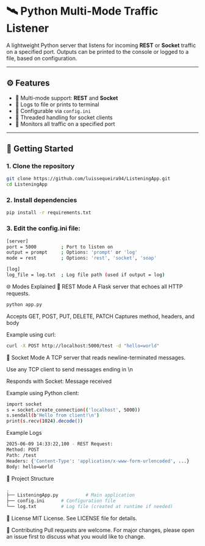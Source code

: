 # 🛰️ Python Multi-Mode Traffic Listener

A lightweight Python server that listens for incoming **REST** or **Socket** traffic on a specified port. Outputs can be printed to the console or logged to a file, based on configuration.

---

## ⚙️ Features

- 🔁 Multi-mode support: **REST** and **Socket**
- 📄 Logs to file or prints to terminal
- 🧩 Configurable via `config.ini`
- 🧵 Threaded handling for socket clients
- 📡 Monitors all traffic on a specified port

---

## 🚀 Getting Started

### 1. Clone the repository

```bash
git clone https://github.com/luissequeira94/ListeningApp.git
cd ListeningApp
```

### 2. Install dependencies
```bash
pip install -r requirements.txt
```

### 3. Edit the config.ini file:
```bash
[server]
port = 5000         ; Port to listen on
output = prompt     ; Options: 'prompt' or 'log'
mode = rest         ; Options: 'rest', 'socket', 'soap'

[log]
log_file = log.txt  ; Log file path (used if output = log)
```

🌐 Modes Explained
🔹 REST Mode
A Flask server that echoes all HTTP requests.

```bash
python app.py
```

Accepts GET, POST, PUT, DELETE, PATCH
Captures method, headers, and body

Example using curl:

```bash
curl -X POST http://localhost:5000/test -d "hello=world"
```

🔸 Socket Mode
A TCP server that reads newline-terminated messages.

Use any TCP client to send messages ending in \n

Responds with Socket: Message received

Example using Python client:
```bash
import socket
s = socket.create_connection(('localhost', 5000))
s.sendall(b'Hello from client!\n')
print(s.recv(1024).decode())
```

Example Logs
```bash
2025-06-09 14:33:22,100 - REST Request:
Method: POST
Path: /test
Headers: {'Content-Type': 'application/x-www-form-urlencoded', ...}
Body: hello=world
```

📁 Project Structure
```bash
.
├── ListeningApp.py          # Main application
├── config.ini      # Configuration file
└── log.txt         # Log file (created at runtime if needed)
```

📜 License
MIT License. See LICENSE file for details.

🤝 Contributing
Pull requests are welcome. For major changes, please open an issue first to discuss what you would like to change.